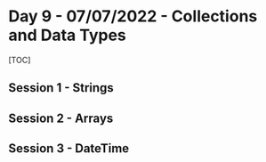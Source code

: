 # Day 9 - 07/07/2022 - Collections and Data Types

[TOC]

## Session 1 - Strings



## Session 2 - Arrays



## Session 3 - DateTime

